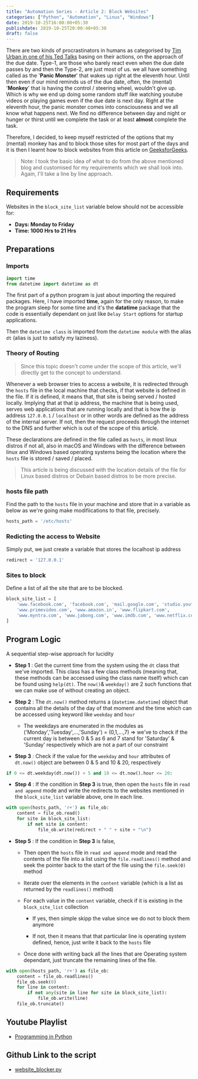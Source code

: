 ```yaml
---
title: "Automation Series - Article 2: Block Websites"
categories: ["Python", "Automation", "Linux", "Windows"]
date: 2019-10-25T16:00:00+05:30
publishdate: 2019-10-25T20:00:40+05:30
draft: false
---
```


There are two kinds of procrastinators in humans as categorised by [Tim Urban in one of his Ted Talks](https://youtu.be/arj7oStGLkU) basing on their actions, on the approach of the due date. Type-1, are those who barely react even when the due date passes by and then the Type-2, are just most of us. we all have something called as the '**Panic Monster**' that wakes up right at the eleventh hour. Until then even if our mind reminds us of the due date, often, the (mental) '**Monkey**' that is having the control / steering wheel, wouldn't give up. Which is why we end up doing some random stuff like watching youtube videos or playing games even if the due date is next day. Right at the eleventh hour, the panic monster comes into consciousness and we all know what happens next. We find no difference between day and night or hunger or thirst until we complete the task or at least **almost** complete the task.

Therefore, I decided, to keep myself restricted of the options that my (mental) monkey has and to block those sites for most part of the days and it is then I learnt how to block websites from this article on [GeeksforGeeks](https://www.geeksforgeeks.org/website-blocker-using-python/).

> Note: I took the basic idea of what to do from the above mentioned blog and customised for my requirements which we shall look into. Again, I'll take a line by line approach.

<!-- \newpage

\tableofcontents

\newpage -->

## Requirements

Websites in the `block_site_list` variable below should not be accessible for:

- **Days: Monday to Friday**
- **Time: 1000 Hrs to 21 Hrs**

## Preparations

### Imports

```python
import time
from datetime import datetime as dt
```

The first part of a python program is just about importing the required packages. Here, I have imported **time**, again for the only reason, to make the program sleep for some time and it's the **datatime** package that the code is essentially dependant on just like `Delay Start` options for startup applications.

Then the `datetime class` is imported from the `datetime module` with the alias `dt` (alias is just to satisfy my laziness).

### Theory of Routing

> Since this topic doesn't come under the scope of this article, we'll directly get to the concept to understand.

Whenever a web browser tries to access a website, it is redirected through the `hosts` file in the local machine that checks, if that website is defined in the file. If it is defined, it means that, that site is being served / hosted locally. Implying that at that ip address, the machine that is being used, serves web applications that are running locally and that is how the ip address `127.0.0.1` / `localhost` or in other words are defined as the address of the internal server. If not, then the request proceeds through the internet to the DNS and further which is out of the scope of this article.

These declarations are defined in the file called as `hosts`, in most linux distros if not all, also in macOS and Windows with the difference between linux and Windows based operating systems being the location where the `hosts` file is stored / saved / placed.

> This article is being discussed with the location details of the file for Linux based distros or Debain based distros to be more precise.

### hosts file path

Find the path to the `hosts` file in your machine and store that in a variable as below as we're going make modifiications to that file, precisely.

```python
hosts_path = '/etc/hosts'
```

### Redicting the access to Website

Simply put, we just create a variable that stores the localhost ip address

```python
redirect = '127.0.0.1'
```

### Sites to block

Define a list of all the site that are to be blocked.

```python
block_site_list = [
    'www.facebook.com', 'facebook.com', 'mail.google.com', 'studio.youtube.com',
    'www.primevideo.com', 'www.amazon.in', 'www.flipkart.com',
    'www.myntra.com', 'www.jabong.com', 'www.imdb.com', 'www.netflix.com'
]
```

## Program Logic

A sequential step-wise approach for lucidity

- **Step 1** : Get the current time from the system using the `dt` class that we've imported. This class has a few class methods (meaning that, these methods can be accessed using the class name itself) which can be found using `help(dt)`. The `now()`& `weekday()` are 2 such functions that we can make use of without creating an object.

- **Step 2** : The `dt.now()` method returns a (`datetime.datetime`) object that contains all the details of the day of that moment and the time which can be accessed using keyword like `weekday` and `hour`

    - The weekdays are enumerated in the modules as ('Monday','Tuesday',...,'Sunday') = (0,1,...,7) => we've to check if the current day is between 0 & 5 as 6 and 7 stand for 'Saturday' & 'Sunday' respectively which are not a part of our constraint

- **Step 3** : Check if the value for the `weekday` and `hour` attributes of `dt.now()` object are between 0 & 5 and 10 & 20, respectively

```python
if 0 <= dt.weekday(dt.now()) < 5 and 10 <= dt.now().hour <= 20:
```

- **Step 4** : If the condition in **Step 3** is true, then open the `hosts` file in `read and append` mode and write the redirects to the websites mentioned in the `block_site_list` variable above, one in each line.

```python
with open(hosts_path, 'r+') as file_ob:
    content = file_ob.read()
    for site in block_site_list:
        if not site in content:
            file_ob.write(redirect + " " + site + "\n")
```

- **Step 5** : If the condition in **Step 3** is false,
    - Then open the `hosts` file in `read and append` mode and read the contents of the file into a list using the `file.readlines()` method and seek the pointer back to the start of the file using the `file.seek(0)` method

    - Iterate over the elements in the `content` variable (which is a list as returned by the `readlines()` method)

    - For each value in the `content` variable, check if it is existing in the `block_site_list` collection

        - If yes, then simple skipp the value since we do not to block them anymore

        - If not, then it means that that particular line is operating system defined, hence, just write it back to the `hosts` file

    - Once done with writing back all the lines that are Operating system dependant, just truncate the remaining lines of the file.

```python
with open(hosts_path, 'r+') as file_ob:
    content = file_ob.readlines()
    file_ob.seek(0)
    for line in content:
        if not any(site in line for site in block_site_list):
            file_ob.write(line)
    file_ob.truncate()
```

## Youtube Playlist

- [Programming in Python](https://www.youtube.com/playlist?list=PLA5TLVwPYW19RAGiGfmoeGq1CxbqyR8iQ)

## Github Link to the script

- [website_blocker.py](https://github.com/gauthamkolluru/PythonLabs/blob/master/Automation/website_blocker.py)

<!-- ---

## Author

[Sai Gautham Kolluru](https://gauthamsk.me) -->